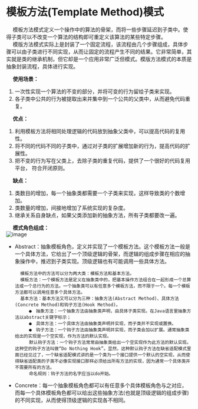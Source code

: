 



# 模板方法(Template Method)模式  
&emsp; 模板方法模式定义一个操作中的算法的骨架，而将一些步骤延迟到子类中。使得子类可以不改变一个算法的结构即可重定义该算法的某些特定步骤。  
&emsp; 模版方法模式实际上是封装了一个固定流程，该流程由几个步骤组成，具体步骤可以由子类进行不同实现，从而让固定的流程产生不同的结果。它非常简单，其实就是类的继承机制，但它却是一个应用非常广泛但模式。模版方法模式的本质是抽象封装流程，具体进行实现。  

&emsp; **使用场景：**  
1. 一次性实现一个算法的不变的部分，并将可变的行为留给子类来实现。  
2. 各子类中公共的行为被提取出来并集中到一个公共的父类中，从而避免代码重复。  

&emsp; **优点：**  
1. 利用模板方法将相同处理逻辑的代码放到抽象父类中，可以提高代码的复用性。 
2. 将不同的代码不同的子类中，通过对子类的扩展增加新的行为，提高代码的扩展性。 
3. 把不变的行为写在父类上，去除子类的重复代码，提供了一个很好的代码复用平台， 符合开闭原则。 

&emsp; **缺点：**  
1. 类数目的增加，每一个抽象类都需要一个子类来实现，这样导致类的个数增加。 
2. 类数量的增加，间接地增加了系统实现的复杂度。 
3. 继承关系自身缺点，如果父类添加新的抽象方法，所有子类都要改一遍。


&emsp; **模式角色组成：**  
![image](https://gitee.com/wt1814/pic-host/raw/master/images/java/design/design-15.png)  

* Abstract：抽象模板角色，定义并实现了一个模板方法。这个模板方法一般是一个具体方法，它给出了一个顶级逻辑的骨架，而逻辑的组成步骤在相应的抽象操作中，推迟到子类实现。顶级逻辑也有可能调用一些具体方法。  

        模板方法中的方法可以分为两大类：模板方法和基本方法。
        模板方法：一个模板方法是定义在抽象类中的，把基本操作方法组合在一起形成一个总算法或一个总行为的方法。一个抽象类可以有任意多个模板方法，而不限于一个。每一个模板方法都可以调用任意多个具体方法。  
        基本方法：基本方法又可以分为三种：抽象方法(Abstract Method)、具体方法(Concrete Method)和钩子方法(Hook Method)。  
        　　●　抽象方法：一个抽象方法由抽象类声明，由具体子类实现。在Java语言里抽象方法以abstract关键字标示；  
        　　●　具体方法：一个具体方法由抽象类声明并实现，而子类并不实现或置换。  
        　　●　钩子方法：一个钩子方法由抽象类声明并实现，而子类会加以扩展。通常抽象类给出的实现是一个空实现，作为方法的默认实现。  
        　　默认钩子方法：一个钩子方法常常由抽象类给出一个空实现作为此方法的默认实现。这种空的钩子方法叫做“Do Nothing Hook”。显然，这种默认钩子方法在缺省适配模式里面已经见过了，一个缺省适配模式讲的是一个类为一个接口提供一个默认的空实现，从而使得缺省适配类的子类不必像实现接口那样必须给出所有方法的实现，因为通常一个具体类并不需要所有的方法。  
        　　命名规则：钩子方法的名字应当以do开始。  

* Concrete：每一个抽象模板角色都可以有任意多个具体模板角色与之对应，而每一个具体模板角色都可以给出这些抽象方法(也就是顶级逻辑的组成步骤)的不同实现，从而使得顶级逻辑的实现各不相同。  